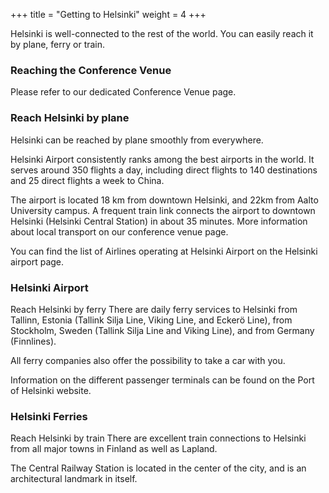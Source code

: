 +++
title = "Getting to Helsinki"
weight = 4
+++

Helsinki is well-connected to the rest of the world. You can easily reach it by plane, ferry or train.

### Reaching the Conference Venue
Please refer to our dedicated Conference Venue page.

### Reach Helsinki by plane
Helsinki can be reached by plane smoothly from everywhere.

Helsinki Airport consistently ranks among the best airports in the world. It serves around 350 flights a day, including direct flights to 140 destinations and 25 direct flights a week to China.

The airport is located 18 km from downtown Helsinki, and 22km from Aalto University campus. A frequent train link connects the airport to downtown Helsinki (Helsinki Central Station) in about 35 minutes. More information about local transport on our conference venue page.

You can find the list of Airlines operating at Helsinki Airport on the Helsinki airport page.

### Helsinki Airport
Reach Helsinki by ferry
There are daily ferry services to Helsinki from Tallinn, Estonia (Tallink Silja Line, Viking Line, and Eckerö Line), from Stockholm, Sweden (Tallink Silja Line and Viking Line), and from Germany (Finnlines).

All ferry companies also offer the possibility to take a car with you.

Information on the different passenger terminals can be found on the Port of Helsinki website.

### Helsinki Ferries
Reach Helsinki by train
There are excellent train connections to Helsinki from all major towns in Finland as well as Lapland.

The Central Railway Station is located in the center of the city, and is an architectural landmark in itself.